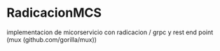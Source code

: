 # RadicacionMCS
implementacion de micorservicio con radicacion / grpc y rest end point (mux (github.com/gorilla/mux))
